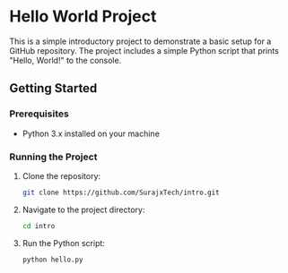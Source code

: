 
# Hello World Project

This is a simple introductory project to demonstrate a basic setup for a GitHub repository. The project includes a simple Python script that prints "Hello, World!" to the console.

## Getting Started

### Prerequisites

- Python 3.x installed on your machine

### Running the Project

1. Clone the repository:
   ```bash
   git clone https://github.com/SurajxTech/intro.git
   ```

2. Navigate to the project directory:
   ```bash
   cd intro
   ```

3. Run the Python script:
   ```bash
   python hello.py
   ```
